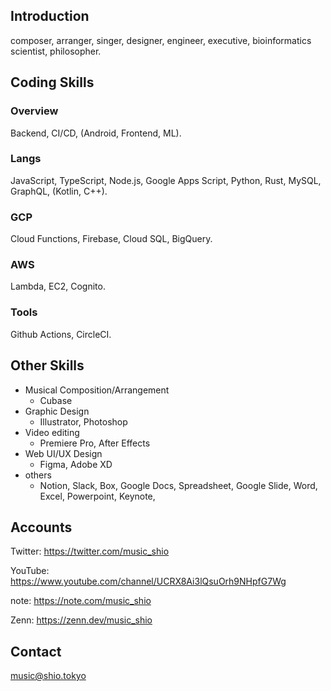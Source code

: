 ## Introduction
composer, arranger, singer, designer, engineer, executive, bioinformatics scientist, philosopher.

## Coding Skills

### Overview
Backend, CI/CD, (Android, Frontend, ML).

### Langs
JavaScript, TypeScript, Node.js, Google Apps Script, Python, Rust, MySQL, GraphQL, (Kotlin, C++).

### GCP
Cloud Functions, Firebase, Cloud SQL, BigQuery.

### AWS
Lambda, EC2, Cognito.

### Tools
Github Actions, CircleCI.

## Other Skills
- Musical Composition/Arrangement
  - Cubase
- Graphic Design
  - Illustrator, Photoshop
- Video editing
  - Premiere Pro, After Effects
- Web UI/UX Design
  - Figma, Adobe XD
- others
  - Notion, Slack, Box, Google Docs, Spreadsheet, Google Slide, Word, Excel, Powerpoint, Keynote, 

## Accounts

Twitter: https://twitter.com/music_shio

YouTube: https://www.youtube.com/channel/UCRX8Ai3lQsuOrh9NHpfG7Wg

note: https://note.com/music_shio

Zenn: https://zenn.dev/music_shio

## Contact

music@shio.tokyo
